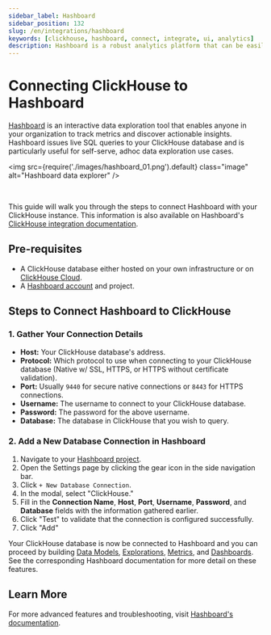 ```yaml
---
sidebar_label: Hashboard
sidebar_position: 132
slug: /en/integrations/hashboard
keywords: [clickhouse, hashboard, connect, integrate, ui, analytics]
description: Hashboard is a robust analytics platform that can be easily integrated with ClickHouse for real-time data analysis.
---
```


# Connecting ClickHouse to Hashboard

[Hashboard](https://hashboard.com) is an interactive data exploration tool that enables anyone in your organization to track metrics and discover actionable insights. Hashboard issues live SQL queries to your ClickHouse database and is particularly useful for self-serve, adhoc data exploration use cases.  


<img src={require('./images/hashboard_01.png').default} class="image" alt="Hashboard data explorer" />  

<br/>

This guide will walk you through the steps to connect Hashboard with your ClickHouse instance. This information is also available on Hashboard's [ClickHouse integration documentation](https://docs.hashboard.com/docs/database-connections/clickhouse).


## Pre-requisites

- A ClickHouse database either hosted on your own infrastructure or on [ClickHouse Cloud](https://clickhouse.com/).
- A [Hashboard account](https://hashboard.com/getAccess) and project.

## Steps to Connect Hashboard to ClickHouse

### 1. Gather Your Connection Details

- **Host:** Your ClickHouse database's address.
- **Protocol:** Which protocol to use when connecting to your ClickHouse database (Native w/ SSL, HTTPS, or HTTPS without certificate validation).
- **Port:** Usually `9440` for secure native connections or `8443` for HTTPS connections.
- **Username:** The username to connect to your ClickHouse database.
- **Password:** The password for the above username.
- **Database:** The database in ClickHouse that you wish to query.

### 2. Add a New Database Connection in Hashboard

1. Navigate to your [Hashboard project](https://hashboard.com/app).
2. Open the Settings page by clicking the gear icon in the side navigation bar.
3. Click `+ New Database Connection`.
4. In the modal, select "ClickHouse."
5. Fill in the **Connection Name**, **Host**, **Port**, **Username**, **Password**, and **Database** fields with the information gathered earlier.
6. Click "Test" to validate that the connection is configured successfully.
7. Click "Add"

Your ClickHouse database is now be connected to Hashboard and you can proceed by building [Data Models](https://docs.hashboard.com/docs/data-modeling/add-data-model), [Explorations](https://docs.hashboard.com/docs/visualizing-data/explorations), [Metrics](https://docs.hashboard.com/docs/metrics), and [Dashboards](https://docs.hashboard.com/docs/dashboards). See the corresponding Hashboard documentation for more detail on these features.

## Learn More

For more advanced features and troubleshooting, visit [Hashboard's documentation](https://docs.hashboard.com/).

